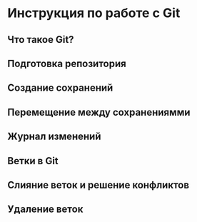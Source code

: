 # Инструкция по работе с Git

## Что такое Git?

## Подготовка репозитория 

## Создание сохранений 

## Перемещение между сохранениямми 

## Журнал изменений 

## Ветки в Git

## Слияние веток и решение конфликтов 

## Удаление веток